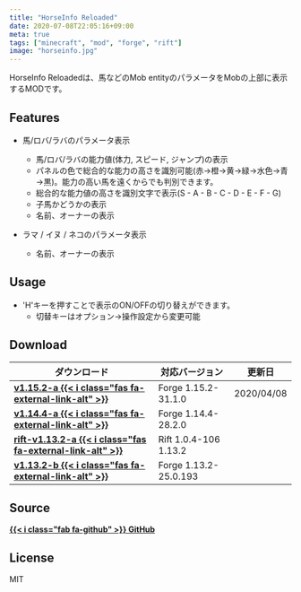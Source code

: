 ```yaml
---
title: "HorseInfo Reloaded"
date: 2020-07-08T22:05:16+09:00
meta: true
tags: ["minecraft", "mod", "forge", "rift"]
image: "horseinfo.jpg"
---
```


HorseInfo Reloadedは、馬などのMob entityのパラメータをMobの上部に表示するMODです。

## Features

* 馬/ロバ/ラバのパラメータ表示
  * 馬/ロバ/ラバの能力値(体力, スピード, ジャンプ)の表示
  * パネルの色で総合的な能力の高さを識別可能(赤→橙→黄→緑→水色→青→黒)。能力の高い馬を遠くからでも判別できます。
  * 総合的な能力値の高さを識別文字で表示(S - A - B - C - D - E - F - G)
  * 子馬かどうかの表示
  * 名前、オーナーの表示

* ラマ / イヌ / ネコのパラメータ表示
  * 名前、オーナーの表示

## Usage

* 'H'キーを押すことで表示のON/OFFの切り替えができます。
  * 切替キーはオプション→操作設定から変更可能

## Download

| ダウンロード                                   | 対応バージョン        | 更新日         |
| ---------------------------------------------- | --------------------- | -------------- |
| **[v1.15.2-a {{< i class="fas fa-external-link-alt" >}}](https://bit.ly/2yFNiBF)**        | Forge 1.15.2-31.1.0   | 2020/04/08     |
| **[v1.14.4-a {{< i class="fas fa-external-link-alt" >}}](https://bit.ly/2MU0Y0P)**        | Forge 1.14.4-28.2.0   |                |
| **[rift-v1.13.2-a {{< i class="fas fa-external-link-alt" >}}](https://bit.ly/2lTRIP3)**   | Rift 1.0.4-106 1.13.2 |                |
| **[v1.13.2-b {{< i class="fas fa-external-link-alt" >}}](https://bit.ly/2XqDZ31)**        | Forge 1.13.2-25.0.193 |                |

## Source

**[{{< i class="fab fa-github" >}} GitHub](https://github.com/fubira/HorseInfoReloaded)**

## License

MIT
